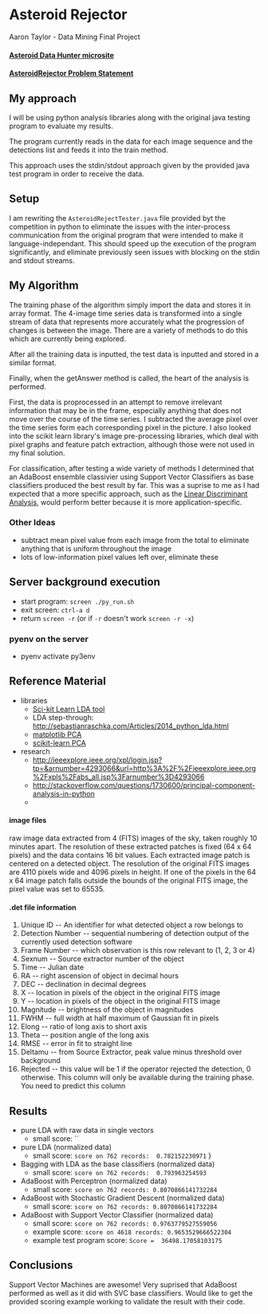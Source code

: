 # Asteroid Rejector

Aaron Taylor - Data Mining Final Project

#### [Asteroid Data Hunter microsite](http://www.topcoder.com/asteroids/asteroiddatahunter/)

#### [AsteroidRejector Problem Statement](http://community.topcoder.com/longcontest/?module=ViewProblemStatement&rd=15948&pm=13093)

## My approach

I will be using python analysis libraries along with the original java testing program to evaluate my results.

The program currently reads in the data for each image sequence and the detections list and feeds it into the train method.

This approach uses the stdin/stdout approach given by the provided java test program in order to receive the data.

## Setup

I am rewriting the `AsteroidRejectTester.java` file provided byt the competition in python to eliminate the issues with the inter-process communication from the original program that were intended to make it language-independant. This should speed up the execution of the program significantly, and eliminate previously seen issues with blocking on the stdin and stdout streams.

## My Algorithm

The training phase of the algorithm simply import the data and stores it in array format. The 4-image time series data is transformed into a single stream of data that represents more accurately what the progression of changes is between the image. There are a variety of methods to do this which are currently being explored.

After all the training data is inputted, the test data is inputted and stored in a similar format.

Finally, when the getAnswer method is called, the heart of the analysis is performed. 

First, the data is proprocessed in an attempt to remove irrelevant information that may be in the frame, especially anything that does not move over the course of the time series. I subtracted the average pixel over the time series form each corresponding pixel in the picture. I also looked into the scikit learn library's image pre-processing libraries, which deal with pixel graphs and feature patch extraction, although those were not used in my final solution.

For classification, after testing a wide variety of methods I determined that an AdaBoost ensemble classivier using Support Vector Classifiers as base classifiers produced the best result by far. This was a suprise to me as I had expected that a more specific approach, such as the [Linear Discriminant Analysis](http://sebastianraschka.com/Articles/2014_python_lda.html), would perform better because it is more application-specific.

### Other Ideas
- subtract mean pixel value from each image from the total to eliminate anything that is uniform throughout the image
- lots of low-information pixel values left over, eliminate these

## Server background execution
- start program: `screen ./py_run.sh`
- exit screen: `ctrl-a d`
- return `screen -r` (or if `-r` doesn't work `screen -r -x`)

### pyenv on the server
- pyenv activate py3env

## Reference Material

- libraries
  - [Sci-kit Learn LDA tool](http://scikit-learn.org/stable/modules/generated/sklearn.lda.LDA.html)
  - LDA step-through: http://sebastianraschka.com/Articles/2014_python_lda.html
  - [matplotlib PCA](http://matplotlib.org/api/mlab_api.html#matplotlib.mlab.PCA)
  - [scikit-learn PCA](http://scikit-learn.org/stable/modules/generated/sklearn.decomposition.PCA.html)
- research
    - http://ieeexplore.ieee.org/xpl/login.jsp?tp=&arnumber=4293066&url=http%3A%2F%2Fieeexplore.ieee.org%2Fxpls%2Fabs_all.jsp%3Farnumber%3D4293066
    - http://stackoverflow.com/questions/1730600/principal-component-analysis-in-python
    -  

#### image files

raw image data extracted from 4 (FITS) images of the sky, taken roughly 10 minutes apart. The resolution of these extracted patches is fixed (64 x 64 pixels) and the data contains 16 bit values. Each extracted image patch is centered on a detected object. The resolution of the original FITS images are 4110 pixels wide and 4096 pixels in height. If one of the pixels in the 64 x 64 image patch falls outside the bounds of the original FITS image, the pixel value was set to 65535.

#### .det file information

1. Unique ID -- An identifier for what detected object a row belongs to
2. Detection Number -- sequential numbering of detection output of the currently used detection software
3. Frame Number -- which observation is this row relevant to (1, 2, 3 or 4)
4. Sexnum -- Source extractor number of the object
5. Time -- Julian date
6. RA -- right ascension of object in decimal hours
7. DEC -- declination in decimal degrees
8. X -- location in pixels of the object in the original FITS image
9. Y -- location in pixels of the object in the original FITS image
10. Magnitude -- brightness of the object in magnitudes
11. FWHM -- full width at half maximum of Gaussian fit in pixels
12. Elong -- ratio of long axis to short axis
13. Theta -- position angle of the long axis
14. RMSE -- error in fit to straight line
15. Deltamu -- from Source Extractor, peak value minus threshold over background
16. Rejected -- this value will be 1 if the operator rejected the detection, 0 otherwise. This column will only be available during the training phase. You need to predict this column


## Results

- pure LDA with raw data in single vectors
    + small score: ``
- pure LDA (normalized data)
    + small score: `score on 762 records:  0.782152230971`
}
- Bagging with LDA as the base classifiers (normalized data)
    + small score: `score on 762 records:  0.793963254593 `
- AdaBoost with Perceptron (normalized data)
    + small score: `score on 762 records: 0.8070866141732284`
- AdaBoost with Stochastic Gradient Descent (normalized data)
    + small score: `score on 762 records: 0.8070866141732284`
- AdaBoost with Support Vector Classifier (normalized data)
    + small score: `score on 762 records: 0.9763779527559056`
    + example score: `score on 4618 records: 0.9653529666522304`
    + example test program score: `Score =  36498.17058103175`

## Conclusions

Support Vector Machines are awesome! Very suprised that AdaBoost performed as well as it did with SVC base classifiers. Would like to get the provided scoring example working to validate the result with their code. 

